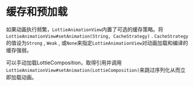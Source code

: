 # 缓存和预加载 

如果动画执行频繁，`LottieAnimationView`内置了可选的缓存策略。将`LottieAnimationView#setAnimation(String, CacheStrategy)` . `CacheStrategy`的值设为`Strong` , `Weak` , 或`None`来指定`LottieAnimationView`对动画加载和编译的缓存强弱。

可以手动加载LottieComposition，取得引用并调用`LottieAnimationView#setAnimation(LottieComposition)`来跳过序列化从而立即加载动画。
